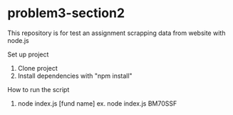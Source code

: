 # problem3-section2
This repository is for test an assignment scrapping data from website with node.js

Set up project
1. Clone project
2. Install dependencies with "npm install"


How to run the script
1.  node index.js [fund name] ex.  node index.js BM70SSF
